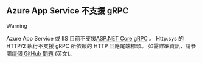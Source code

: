 ## <a name="grpc-not-supported-on-azure-app-service"></a>Azure App Service 不支援 gRPC

> [!WARNING]
> Azure App Service 或 IIS 目前不支援[ASP.NET Core gRPC](xref:grpc/index) 。 Http.sys 的 HTTP/2 執行不支援 gRPC 所依賴的 HTTP 回應尾端標頭。 如需詳細資訊，請參閱[這個 GitHub 問題](https://github.com/dotnet/AspNetCore/issues/9020) \(英文\)。
